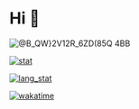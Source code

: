 # Hi 👋

![@B_QW}2V12R_6ZD(85Q 4BB](https://github.com/Shimogawa/Shimogawa/assets/23229568/2b04cf1a-c38b-4806-9ad3-0e17a26019d6)


[![stat](https://github-readme-stats.vercel.app/api?username=shimogawa&count_private=true&show_icons=true&hide=stars)](https://github.com/Shimogawa)

[![lang_stat](https://github-readme-stats.vercel.app/api/top-langs?username=shimogawa&layout=compact&hide=jupyter%20notebook)](https://github.com/Shimogawa)

[![wakatime](https://github-readme-stats.vercel.app/api/wakatime?username=rebuild&layout=compact)](https://github.com/Shimogawa)
